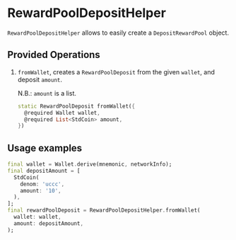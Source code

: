 # RewardPoolDepositHelper

`RewardPoolDepositHelper` allows to easily create a `DepositRewardPool` object.

## Provided Operations

1. `fromWallet`, creates a `RewardPoolDeposit` from the given `wallet`, and deposit `amount`.

   N.B.: `amount` is a list.

    ```dart
    static RewardPoolDeposit fromWallet({
      @required Wallet wallet,
      @required List<StdCoin> amount,
    })
    ```

## Usage examples

```dart
final wallet = Wallet.derive(mnemonic, networkInfo);
final depositAmount = [
  StdCoin(
    denom: 'uccc',
    amount: '10',
  ),
];
final rewardPoolDeposit = RewardPoolDepositHelper.fromWallet(
  wallet: wallet,
  amount: depositAmount,
);
```
